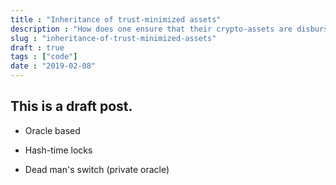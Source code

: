 ```yaml
---
title : "Inheritance of trust-minimized assets"
description : "How does one ensure that their crypto-assets are disbursed as they accord in a  environment cluttered with liars, thieves & cheats?"
slug : "inheritance-of-trust-minimized-assets"
draft : true
tags : ["code"]
date : "2019-02-08"
---
```


## This is a draft post.

- Oracle based

- Hash-time locks

- Dead man's switch (private oracle)